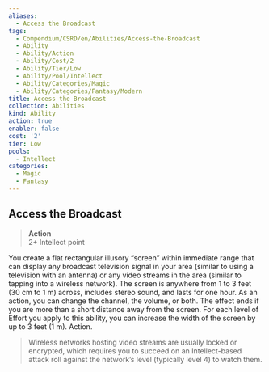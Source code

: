 ```yaml
---
aliases:
  - Access the Broadcast
tags:
  - Compendium/CSRD/en/Abilities/Access-the-Broadcast
  - Ability
  - Ability/Action
  - Ability/Cost/2
  - Ability/Tier/Low
  - Ability/Pool/Intellect
  - Ability/Categories/Magic
  - Ability/Categories/Fantasy/Modern
title: Access the Broadcast
collection: Abilities
kind: Ability
action: true
enabler: false
cost: '2'
tier: Low
pools:
  - Intellect
categories:
  - Magic
  - Fantasy
---
```

## Access the Broadcast
>**Action**  
>2+ Intellect point

You create a flat rectangular illusory “screen” within immediate range that can display any broadcast television signal in your area (similar to using a television with an antenna) or any video streams in the area (similar to tapping into a wireless network). The screen is anywhere from 1 to 3 feet (30 cm to 1 m) across, includes stereo sound, and lasts for one hour. As an action, you can change the channel, the volume, or both. The effect ends if you are more than a short distance away from the screen. For each level of Effort you apply to this ability, you can increase the width of the screen by up to 3 feet (1 m). Action.

>Wireless networks hosting video streams are usually locked or encrypted, which requires you to succeed on an Intellect-based attack roll against the network’s level (typically level 4) to watch them.
